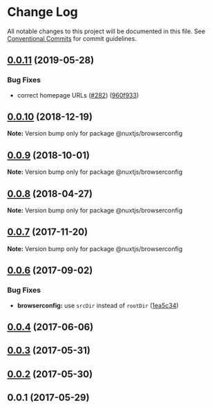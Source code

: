 # Change Log

All notable changes to this project will be documented in this file.
See [Conventional Commits](https://conventionalcommits.org) for commit guidelines.

## [0.0.11](https://github.com/nuxt/modules/compare/@nuxtjs/browserconfig@0.0.10...@nuxtjs/browserconfig@0.0.11) (2019-05-28)


### Bug Fixes

* correct homepage URLs ([#282](https://github.com/nuxt/modules/issues/282)) ([960f933](https://github.com/nuxt/modules/commit/960f933))





<a name="0.0.10"></a>
## [0.0.10](https://github.com/nuxt/modules/compare/@nuxtjs/browserconfig@0.0.9...@nuxtjs/browserconfig@0.0.10) (2018-12-19)

**Note:** Version bump only for package @nuxtjs/browserconfig





<a name="0.0.9"></a>
## [0.0.9](https://github.com/nuxt/modules/compare/@nuxtjs/browserconfig@0.0.8...@nuxtjs/browserconfig@0.0.9) (2018-10-01)

**Note:** Version bump only for package @nuxtjs/browserconfig





<a name="0.0.8"></a>
## [0.0.8](https://github.com/nuxt/modules/compare/@nuxtjs/browserconfig@0.0.7...@nuxtjs/browserconfig@0.0.8) (2018-04-27)




**Note:** Version bump only for package @nuxtjs/browserconfig

<a name="0.0.7"></a>
## [0.0.7](https://github.com/nuxt/modules/compare/@nuxtjs/browserconfig@0.0.6...@nuxtjs/browserconfig@0.0.7) (2017-11-20)




**Note:** Version bump only for package @nuxtjs/browserconfig

<a name="0.0.6"></a>
## [0.0.6](https://github.com/nuxt/modules/compare/@nuxtjs/browserconfig@0.0.5...@nuxtjs/browserconfig@0.0.6) (2017-09-02)


### Bug Fixes

* **browserconfig:** use `srcDir` instead of `rootDir` ([1ea5c34](https://github.com/nuxt/modules/commit/1ea5c34))




<a name="0.0.4"></a>
## [0.0.4](https://github.com/nuxt/modules/compare/@nuxtjs/browserconfig@0.0.3...@nuxtjs/browserconfig@0.0.4) (2017-06-06)




<a name="0.0.3"></a>
## [0.0.3](https://github.com/nuxt/modules/compare/@nuxtjs/browserconfig@0.0.2...@nuxtjs/browserconfig@0.0.3) (2017-05-31)




<a name="0.0.2"></a>
## [0.0.2](https://github.com/nuxt/modules/compare/@nuxtjs/browserconfig@0.0.1...@nuxtjs/browserconfig@0.0.2) (2017-05-30)




<a name="0.0.1"></a>
## 0.0.1 (2017-05-29)
